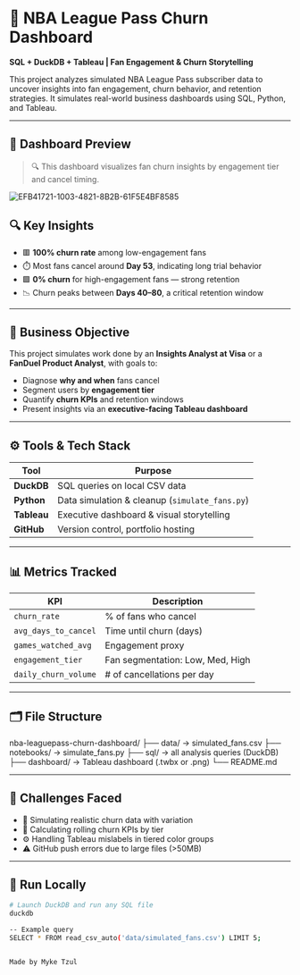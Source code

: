 # 🏀 NBA League Pass Churn Dashboard

**SQL + DuckDB + Tableau | Fan Engagement & Churn Storytelling**

This project analyzes simulated NBA League Pass subscriber data to uncover insights into fan engagement, churn behavior, and retention strategies. It simulates real-world business dashboards using SQL, Python, and Tableau.

---
## 📸 Dashboard Preview

> 🔍 This dashboard visualizes fan churn insights by engagement tier and cancel timing.
> 
![EFB41721-1003-4821-8B2B-61F5E4BF8585](https://github.com/user-attachments/assets/5a8459c0-b836-4436-8c89-66fe66abeeb3)


## 🔍 Key Insights

- 🟥 **100% churn rate** among low-engagement fans
- ⏱️ Most fans cancel around **Day 53**, indicating long trial behavior
- 🟩 **0% churn** for high-engagement fans — strong retention
- 📉 Churn peaks between **Days 40–80**, a critical retention window

---

## 🎯 Business Objective

This project simulates work done by an **Insights Analyst at Visa** or a **FanDuel Product Analyst**, with goals to:

- Diagnose **why and when** fans cancel
- Segment users by **engagement tier**
- Quantify **churn KPIs** and retention windows
- Present insights via an **executive-facing Tableau dashboard**

---

## ⚙️ Tools & Tech Stack

| Tool      | Purpose                          |
|-----------|----------------------------------|
| **DuckDB** | SQL queries on local CSV data     |
| **Python** | Data simulation & cleanup (`simulate_fans.py`) |
| **Tableau**| Executive dashboard & visual storytelling |
| **GitHub** | Version control, portfolio hosting |

---

## 📊 Metrics Tracked

| KPI                      | Description |
|--------------------------|-------------|
| `churn_rate`             | % of fans who cancel |
| `avg_days_to_cancel`     | Time until churn (days) |
| `games_watched_avg`      | Engagement proxy |
| `engagement_tier`        | Fan segmentation: Low, Med, High |
| `daily_churn_volume`     | # of cancellations per day |

---

## 🗂️ File Structure

nba-leaguepass-churn-dashboard/
├── data/ → simulated_fans.csv
├── notebooks/ → simulate_fans.py
├── sql/ → all analysis queries (DuckDB)
├── dashboard/ → Tableau dashboard (.twbx or .png)
└── README.md

---

## 🚧 Challenges Faced

- 🔁 Simulating realistic churn data with variation
- 🧮 Calculating rolling churn KPIs by tier
- ⚙️ Handling Tableau mislabels in tiered color groups
- ⚠️ GitHub push errors due to large files (>50MB)

---

## 🚀 Run Locally

```bash
# Launch DuckDB and run any SQL file
duckdb

-- Example query
SELECT * FROM read_csv_auto('data/simulated_fans.csv') LIMIT 5;


Made by Myke Tzul
